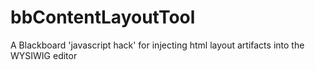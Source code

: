 # bbContentLayoutTool
A Blackboard 'javascript hack' for injecting html layout artifacts into the WYSIWIG editor

